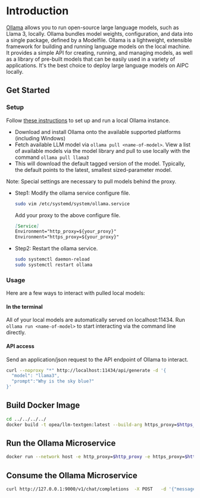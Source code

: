 # Introduction

[Ollama](https://github.com/ollama/ollama) allows you to run open-source large language models, such as Llama 3, locally. Ollama bundles model weights, configuration, and data into a single package, defined by a Modelfile. Ollama is a lightweight, extensible framework for building and running language models on the local machine. It provides a simple API for creating, running, and managing models, as well as a library of pre-built models that can be easily used in a variety of applications. It's the best choice to deploy large language models on AIPC locally.

## Get Started

### Setup

Follow [these instructions](https://github.com/ollama/ollama) to set up and run a local Ollama instance.

- Download and install Ollama onto the available supported platforms (including Windows)
- Fetch available LLM model via `ollama pull <name-of-model>`. View a list of available models via the model library and pull to use locally with the command `ollama pull llama3`
- This will download the default tagged version of the model. Typically, the default points to the latest, smallest sized-parameter model.

Note:
Special settings are necessary to pull models behind the proxy.

- Step1: Modify the ollama service configure file.

  ```bash
  sudo vim /etc/systemd/system/ollama.service
  ```

  Add your proxy to the above configure file.

  ```markdown
  [Service]
  Environment="http_proxy=${your_proxy}"
  Environment="https_proxy=${your_proxy}"
  ```

- Step2: Restart the ollama service.
  ```bash
  sudo systemctl daemon-reload
  sudo systemctl restart ollama
  ```

### Usage

Here are a few ways to interact with pulled local models:

#### In the terminal

All of your local models are automatically served on localhost:11434. Run `ollama run <name-of-model>` to start interacting via the command line directly.

#### API access

Send an application/json request to the API endpoint of Ollama to interact.

```bash
curl --noproxy "*" http://localhost:11434/api/generate -d '{
  "model": "llama3",
  "prompt":"Why is the sky blue?"
}'
```

## Build Docker Image

```bash
cd ../../../../
docker build -t opea/llm-textgen:latest --build-arg https_proxy=$https_proxy --build-arg http_proxy=$http_proxy -f comps/llms/src/text-generation/Dockerfile .
```

## Run the Ollama Microservice

```bash
docker run --network host -e http_proxy=$http_proxy -e https_proxy=$https_proxy -e LLM_ENDPOINT="http://localhost:11434" -e LLM_MODEL_ID="llama3" opea/llm-textgen:latest
```

## Consume the Ollama Microservice

```bash
curl http://127.0.0.1:9000/v1/chat/completions  -X POST   -d '{"messages": [{"role": "user", "content": "What is Deep Learning?"}]}' -H 'Content-Type: application/json'
```
